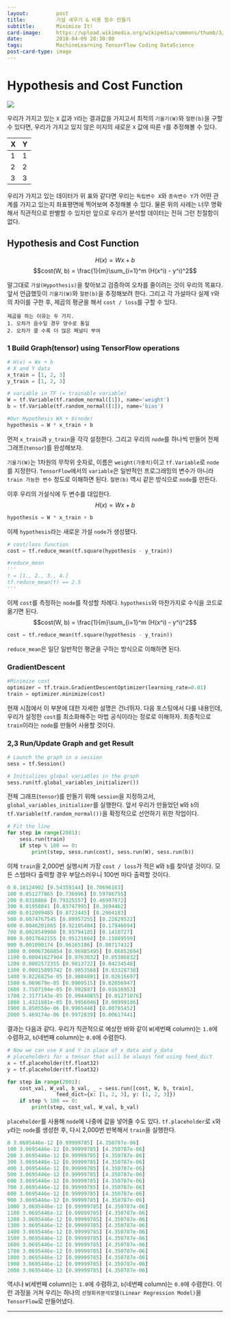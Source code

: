 ```yaml
---
layout:     	post
title:      	가설 세우기 & 비용 함수 만들기
subtitle:   	Minimize It!
card-image: 	https://upload.wikimedia.org/wikipedia/commons/thumb/3/3a/Linear_regression.svg/400px-Linear_regression.svg.png
date:       	2018-04-09 20:30:00
tags:       	MachineLearning TensorFlow Coding DataScience
post-card-type: image
---
```


# Hypothesis and Cost Function

![](https://upload.wikimedia.org/wikipedia/commons/thumb/3/3a/Linear_regression.svg/400px-Linear_regression.svg.png)

우리가 가지고 있는 ```X``` 값과 ```Y```라는 결과값을 가지고서 최적의 ```기울기(W)```와 ```절편(b)```을 구할 수 있다면, 우리가 가지고 있지 않은 미지의 새로운 ```X``` 값에 따른 ```Y```를 추정해볼 수 있다.

X|Y
--|--
1|1
2|2
3|3

우리가 가지고 있는 데이터가 위 표와 같다면 우리는 ```독립변수 X```와 ```종속변수 Y```가 어떤 관계를 가지고 있는지 좌표평면에 찍어보며 추정해볼 수 있다. 물론 위의 사례는 너무 명확해서 직관적으로 판별할 수 있지만 앞으로 우리가 분석할 데이터는 전혀 그런 친절함이 없다.

## Hypothesis and Cost Function
$$H(x) = Wx + b$$
$$cost(W, b) = \frac{1}{m}\sum_{i=1}^m (H(x^i) - y^i)^2$$

말그대로 ```가설(Hypothesis)```을 찾아보고 검증하여 오차를 줄이려는 것이 우리의 목표다. 앞서 언급했듯이 ```기울기(W)```와 ```절편(b)```을 추정해보려 한다.
그리고 각 가설마다 실제 ```Y```와의 차이를 구한 후, 제곱의 평균을 해서 ```cost / loss```를 구할 수 있다.

```
제곱을 하는 이유는 두 가지.
1. 오차가 음수일 경우 양수로 통일
2. 오차가 클 수록 더 많은 페널티 부여
```

### 1 Build Graph(tensor) using TensorFlow operations
```python
# H(x) = Wx + b
# X and Y data
x_train = [1, 2, 3]
y_train = [1, 2, 3]

# variable in TF (= trainable variable)
W = tf.Variable(tf.random_normal([1]), name='weight')
b = tf.Variable(tf.random_normal([1]), name='bias')

#Our Hypothesis WX + b(node)
hypothesis = W * x_train + b
```
먼저 ```x_train```과 ```y_train```을 각각 설정한다. 그리고 우리의 ```node```를 하나씩 만들어 전체 그래프(```tensor```)를 완성해보자.

```기울기(W)```는 1차원의 무작위 숫자로, 이름은 ```weight(가중치)```이고 ```tf.Variable```로 ```node```를 지정한다. ```TensorFlow```에서의  ```variable```은 일반적인 프로그래밍의 변수가 아니라 ```train 가능한 변수``` 정도로 이해하면 된다. ```절편(b)``` 역시 같은 방식으로 ```node```를 만든다.

이후 우리의 가설식에 두 변수를 대입한다. 
$$H(x) = Wx + b$$
```python
hypothesis = W * x_train + b
```
이제 ```hypothesis```라는 새로운 가설 ```node```가 생성됐다.

```python
# cost/loss function
cost = tf.reduce_mean(tf.square(hypothesis - y_train))

#reduce_mean
'''
t = [1., 2., 3., 4.]
tf.reduce_mean(t) == 2.5
'''
```
이제 ```cost```를 측정하는 ```node```를 작성할 차례다. ```hypothesis```와 마찬가지로 수식을 코드로 옮기면 된다. 
$$cost(W, b) = \frac{1}{m}\sum_{i=1}^m (H(x^i) - y^i)^2$$
```python
cost = tf.reduce_mean(tf.square(hypothesis - y_train))
```
```reduce_mean```은 일단 일반적인 평균을 구하는 방식으로 이해하면 된다.

### GradientDescent
```python
#Minimize cost
optimizer = tf.train.GradientDescentOptimizer(learning_rate=0.01)
train = optimizer.minimize(cost)
```
현재 시점에서 이 부분에 대한 자세한 설명은 건너뛰자. 다음 포스팅에서 다룰 내용인데, 우리가 설정한 ```cost```를 최소화해주는 마법 공식이라는 정로로 이해하자. 최종적으로 ```train```이라는 ```node```를 만들어 사용할 것이다.

### 2,3 Run/Update Graph and get Result
```python
# Launch the graph in a session
sess = tf.Session()

# Initializes global variables in the graph
sess.run(tf.global_variables_initializer())
```
전체 그래프(```tensor```)를 만들기 위해 ```session```을 지정하고서, ```global_variables_initializer```를 실행한다. 앞서 우리가 만들었던 ```W```와 ```b```의 ```tf.Variable(tf.random_normal())```을 확정적으로 선언하기 위한 작업이다.

```python
# Fit the line
for step in range(2001):
    sess.run(train)
    if step % 100 == 0:
        print(step, sess.run(cost), sess.run(W), sess.run(b))
```
이제 ```train```을 2,000번 실행시켜 가장 ```cost / loss```가 적은 ```W```와 ```b```를 찾아낼 것이다. 모든 스텝마다 출력할 경우 부담스러우니 100번 마다 출력할 것이다.
```python
0 0.18124902 [0.54359144] [0.70696163]
100 0.051277865 [0.736996] [0.59786755]
200 0.0316866 [0.79325557] [0.46997872]
300 0.01958041 [0.83747995] [0.3694462]
400 0.012099485 [0.8722445] [0.2904183]
500 0.0074767545 [0.89957255] [0.22829522]
600 0.0046201865 [0.92105484] [0.17946094]
700 0.0028549908 [0.93794185] [0.1410727]
800 0.0017642155 [0.95121664] [0.11089599]
900 0.001090174 [0.96165186] [0.08717432]
1000 0.00067366054 [0.96985495] [0.06852694]
1100 0.00041627904 [0.9763032] [0.05386832]
1200 0.0002572355 [0.9813722] [0.04234548]
1300 0.00015895742 [0.9853568] [0.03328738]
1400 9.8226825e-05 [0.9884891] [0.02616697]
1500 6.069679e-05 [0.9909515] [0.02056947]
1600 3.7507194e-05 [0.992887] [0.01616953]
1700 2.3177143e-05 [0.99440855] [0.01271076]
1800 1.4321881e-05 [0.9956046] [0.00999186]
1900 8.850558e-06 [0.9965448] [0.00785452]
2000 5.469174e-06 [0.9972839] [0.00617441]
```
결과는 다음과 같다. 우리가 직관적으로 예상한 바와 같이 ```W```(세번째 column)는 ```1.0```에  수렴하고, ```b```(네번째 column)는 ```0.0```에 수렴한다.

```python
# Now we can use X and Y in place of x_data and y_data
# placeholders for a tensor that will be always fed using feed_dict
x = tf.placeholder(tf.float32)
y = tf.placeholder(tf.float32)

for step in range(2001):
    cost_val, W_val, b_val, _ = sess.run([cost, W, b, train],
                feed_dict={x: [1, 2, 3], y: [1, 2, 3]})
    if step % 100 == 0:
        print(step, cost_val, W_val, b_val)
```
```placeholder```를 사용해 ```node```에 나중에 값을 넣어줄 수도 있다. ```tf.placeholder```로 ```x```와 ```y```라는 ```node```를 생성한 후, 다시 2,000번 반복해서 ```train```을 실행한다.
```python
0 3.0695446e-12 [0.99999785] [4.350787e-06]
100 3.0695446e-12 [0.99999785] [4.350787e-06]
200 3.0695446e-12 [0.99999785] [4.350787e-06]
300 3.0695446e-12 [0.99999785] [4.350787e-06]
400 3.0695446e-12 [0.99999785] [4.350787e-06]
500 3.0695446e-12 [0.99999785] [4.350787e-06]
600 3.0695446e-12 [0.99999785] [4.350787e-06]
700 3.0695446e-12 [0.99999785] [4.350787e-06]
800 3.0695446e-12 [0.99999785] [4.350787e-06]
900 3.0695446e-12 [0.99999785] [4.350787e-06]
1000 3.0695446e-12 [0.99999785] [4.350787e-06]
1100 3.0695446e-12 [0.99999785] [4.350787e-06]
1200 3.0695446e-12 [0.99999785] [4.350787e-06]
1300 3.0695446e-12 [0.99999785] [4.350787e-06]
1400 3.0695446e-12 [0.99999785] [4.350787e-06]
1500 3.0695446e-12 [0.99999785] [4.350787e-06]
1600 3.0695446e-12 [0.99999785] [4.350787e-06]
1700 3.0695446e-12 [0.99999785] [4.350787e-06]
1800 3.0695446e-12 [0.99999785] [4.350787e-06]
1900 3.0695446e-12 [0.99999785] [4.350787e-06]
2000 3.0695446e-12 [0.99999785] [4.350787e-06]
```
역시나 ```W```(세번째 column)는 ```1.0```에  수렴하고, ```b```(네번째 column)는 ```0.0```에 수렴한다. 이런 과정을 거쳐 우리는 하나의 ```선형회귀분석모델(Linear Regression Model)```을 ```TensorFlow```로 만들어냈다.

---